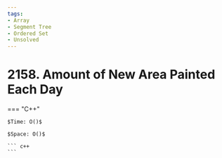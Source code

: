 ```yaml
---
tags:
- Array
- Segment Tree
- Ordered Set
- Unsolved
---
```



# 2158. Amount of New Area Painted Each Day

=== "C++"

    $Time: O()$

    $Space: O()$

    ``` c++
    ```